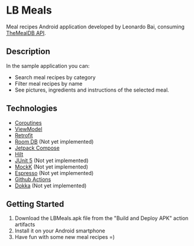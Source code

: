 # LB Meals

Meal recipes Android application developed by Leonardo Bai, consuming [TheMealDB API](https://www.themealdb.com).

## Description

In the sample application you can:
* Search meal recipes by category
* Filter meal recipes by name
* See pictures, ingredients and instructions of the selected meal.

## Technologies

* [Coroutines](https://kotlinlang.org/docs/coroutines-overview.html)
* [ViewModel](https://developer.android.com/reference/androidx/lifecycle/ViewModel)
* [Retrofit](https://square.github.io/retrofit)
* [Room DB](https://developer.android.com/training/data-storage) (Not yet implemented)
* [Jetpack Compose](https://developer.android.com/jetpack/compose/documentation)
* [Hilt](https://developer.android.com/training/dependency-injection/hilt-android)
* [JUnit 5](https://junit.org/junit5/docs/current/user-guide) (Not yet implemented)
* [MockK](https://mockk.io) (Not yet implemented)
* [Espresso](https://developer.android.com/training/testing/espresso) (Not yet implemented)
* [Github Actions](https://docs.github.com/pt/actions/learn-github-actions)
* [Dokka](https://github.com/Kotlin/dokka) (Not yet implemented)

## Getting Started

1. Download the LBMeals.apk file from the "Build and Deploy APK" action artifacts
2. Install it on your Android smartphone 
3. Have fun with some new meal recipes =)
